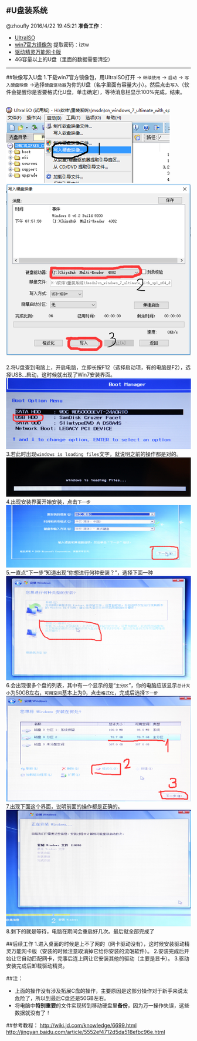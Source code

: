 #U盘装系统
---
@zhoufly	2016/4/22 19:45:21 
**准备工作**：
- [UltraISO](http://w.x.baidu.com/alading/anquan_soft_down_ub/11522)
- [win7官方镜像包](http://pan.baidu.com/s/1i52K5Rv)
提取密码：iztw
- [驱动精灵万能网卡版](http://file.mydrivers.com/DG2015Setup_1185E.exe)
- 4G容量以上的U盘（里面的数据需要清空）
---
##映像写入U盘
1.下载win7官方镜像包，用UltraISO打开 -> `继续使用` -> `启动` -> `写入硬盘映像` ->选择`硬盘驱动器`为你的U盘（名字里面有容量大小）。然后点击`写入`（软件会提醒你是否要格式化U盘，单击确定），等待消息栏显示100%完成，结束。

![1](1.png)
![2](2.png)
-----
2.将U盘查到电脑上，开启电脑，立即长按F12（选择启动项，有的电脑是F2），选择USB...启动，这时候就出现了Win7安装界面。
![3](3.png)
3.若此时出现`windows is loading files`文字，就说明之前的操作都是对的。
![4](4.png)
4.出现安装界面开始安装，点击`下一步`
![5](5.png)
5.一直点“下一步”知道出现“你想进行何种安装？”，选择下面一种
![6](6.png)
6.会出现很多个盘的列表，其中有一个显示的是“`主分区`”，你的电脑应该显示`总计大小`为50GB左右，`可用空间`基本上为0，点击`格式化`，完成后选择`下一步`
![7](7.png)
7.出现下面这个界面，说明前面的操作都是正确的。
![8](8.png)
8.剩下的就是等待，电脑在期间会重启好几次。最后就全部完成了


##后续工作
1.进入桌面的时候是上不了网的（网卡驱动没有），这时候安装驱动精灵万能网卡版（安装的时候注意取消掉它给你安装的流氓软件）。
2.安装完成后开始让它自动匹配网卡，完事后连上网让它安装其他的驱动（主要是显卡）。
3.驱动安装完成后卸载驱动精灵。


##注：
- 上面的操作没有涉及拓展C盘的操作，主要原因是这部分操作对于新手来说太危险了，所以到最后C盘还是50GB左右。
- 将电脑中**特别重要**的文件实现转到移动硬盘里**备份**，因为万一操作失误，这些数据就没有了！


##参考教程：
http://wiki.jd.com/knowledge/6699.html
http://jingyan.baidu.com/article/5552ef4712d5da518efbc96e.html





